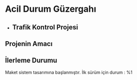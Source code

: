 # Acil Durum Güzergahı
* ## Trafik Kontrol Projesi
## Projenin Amacı 

## İlerleme Durumu
Maket sistem tasarımına başlanmıştır. İlk sürüm için durum : %1


